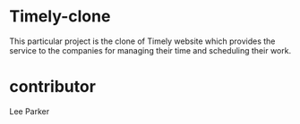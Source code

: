 # Timely-clone

This particular project is the clone of Timely website which provides the service to the companies for managing their time and scheduling their work.

# contributor

Lee Parker
